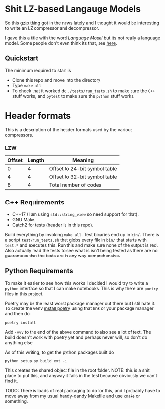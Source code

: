 # Shit LZ-based Langauge Models


So this [gzip thing](https://aclanthology.org/2023.findings-acl.426/) got in the news lately and I thought it would be interesting to write an LZ compressor and decompressor.

I gave this a title with the word _Language Model_ but its not really a language model.
Some people don't even think its that, see [here](https://kenschutte.com/gzip-knn-paper/).

## Quickstart 
The minimum required to start is 

- Clone this repo and move into the directory
- Type `make all`
- To check that it worked do `./tests/run_tests.sh` to make sure the `C++` stuff works, and `pytest` to make sure the `python` stuff works.


# Header formats
This is a description of the header formats used by the various compressors. 

### LZW

| Offset | Length | Meaning |
| ------ | ------ | ------- |
| 0      | 4      | Offset to 24-bit symbol table |
| 4      | 4      | Offset to 32-bit symbol table | 
| 8      | 4      | Total number of codes | 


## C++ Requirements 
- C++17 (I am using `std::string_view` so need support for that).
- GNU Make.
- Catch2 for tests (header is in this repo).

Build everything by invoking `make all`. Test binaries end up in `bin/`. There is a 
script `test/run_tests.sh` that globs every file in `bin/` that starts with `test.*` 
and executes this. Run this and make sure none of the output is red. Also actually read
the tests to see what is isn't being tested as there are no guarantees that the tests
are in any way comprehensive.



## Python Requirements
To make it easier to see how this works I decided I would try to write a `python` interface
so that I can make notebooks. This is why there are `poetry` files in this project. 

Poetry may be the least worst package manager out there but I stil hate it. To create the
venv [install poetry](https://python-poetry.org/docs/) using that link or your package 
manager and then do 

`poetry install`

Add `-vvv` to the end of the above command to also see a lot of text. The build doesn't
work with poetry yet and perhaps never will, so don't do anything else.


As of this writing, to get the python packages built do 

`python setup.py build_ext -i`

This creates the shared object file in the root folder. NOTE: this is a shit place to 
put this, and anyway it fails in the test because obviously we can't find it.


TODO: There is loads of real packaging to do for this, and I probably have to move away
from my usual handy-dandy Makefile and use `cmake` or something.
